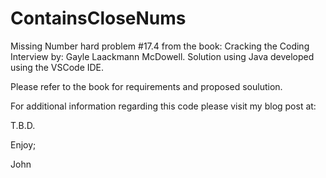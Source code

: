 # ContainsCloseNums
Missing Number hard problem #17.4 from the book: Cracking the Coding Interview
by: Gayle Laackmann McDowell.
Solution using Java developed using the VSCode IDE.

Please refer to the book for requirements and proposed soulution.

For additional information regarding this code please visit my blog post at:

T.B.D.

Enjoy;

John
